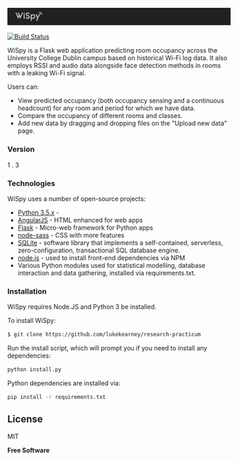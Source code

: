![WiSpy Logo](/app/static/WiSpyBanner.png?raw=true "WiSpy Logo")

[![Build Status](https://travis-ci.com/lukekearney/research-practicum.svg?token=9AQVD3a9aH85bqC19gfz&branch=master)](https://travis-ci.com/lukekearney/research-practicum)

WiSpy is a Flask web application predicting room occupancy across the University College Dublin campus based on historical Wi-Fi log data. It also employs RSSI and audio data alongside face detection methods in rooms with a leaking Wi-Fi signal.  

Users can:
  - View predicted occupancy (both occupancy sensing and a continuous headcount) for any room and period for which we have data. 
  - Compare the occupancy of different rooms and classes.
  - Add new data by dragging and dropping files on the "Upload new data" page.

### Version
1 . 3

### Technologies

WiSpy uses a number of open-source projects:
* [Python 3.5.x] - 
* [AngularJS] - HTML enhanced for web apps
* [Flask] - Micro-web framework for Python apps
* [node-sass] - CSS with more features
* [SQLite] - software library that implements a self-contained, serverless, zero-configuration, transactional SQL database engine.
* [node.js] - used to install front-end dependencies via NPM
* Various Python modules used for statistical modelling, database interaction and data gathering, installed via requirements.txt. 

### Installation

WiSpy requires Node.JS and Python 3 be installed.

To install WiSpy:
```sh
$ git clone https://github.com/lukekearney/research-practicum
```

Run the install script, which will prompt you if you need to install any dependencies: 
```sh
python install.py
```

Python dependencies are installed via:
```sh
pip install -r requirements.txt
```

License
----

MIT

**Free Software**

[//]: # (These are reference links used in the file. http://stackoverflow.com/questions/4823468/store-comments-in-markdown-syntax)

   [Python 3.5.x]: <https://docs.python.org>
   [Flask]: <http://flask.pocoo.org/>
   [node.js]: <http://nodejs.org>
   [jQuery]: <http://jquery.com>
   [AngularJS]: <http://angularjs.org>
   [node-sass]: <https://github.com/sass/node-sass>
   [SQLite]: <https://www.sqlite.org/>
   [here]: <https://github.com/lukekearney/research-practicum/blob/master/app/static/package.json>